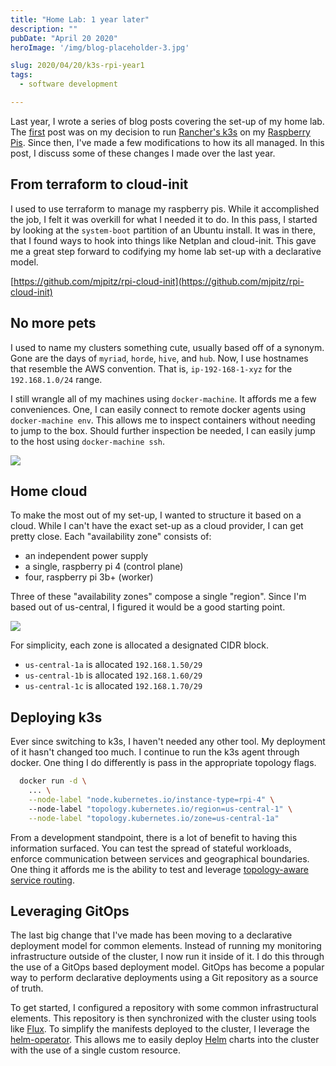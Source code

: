 ```yaml
---
title: "Home Lab: 1 year later"
description: ""
pubDate: "April 20 2020"
heroImage: '/img/blog-placeholder-3.jpg'

slug: 2020/04/20/k3s-rpi-year1
tags:
  - software development

---
```


Last year, I wrote a series of blog posts covering the set-up of my home lab.
The [first](/blog/2019/04/10/k8s-k3s-rpi-oh-my/) post was on my decision to run [Rancher's k3s] on my [Raspberry Pis].
Since then, I've made a few modifications to how its all managed. 
In this post, I discuss some of these changes I made over the last year.

<!--more-->

## From terraform to cloud-init

I used to use terraform to manage my raspberry pis.
While it accomplished the job, I felt it was overkill for what I needed it to do.
In this pass, I started by looking at the `system-boot` partition of an Ubuntu install.
It was in there, that I found ways to hook into things like Netplan and cloud-init.
This gave me a great step forward to codifying my home lab set-up with a declarative model.

[https://github.com/mjpitz/rpi-cloud-init](https://github.com/mjpitz/rpi-cloud-init)

## No more pets

I used to name my clusters something cute, usually based off of a synonym.
Gone are the days of `myriad`, `horde`, `hive`, and `hub`.
Now, I use hostnames that resemble the AWS convention.
That is, `ip-192-168-1-xyz` for the `192.168.1.0/24` range.

I still wrangle all of my machines using `docker-machine`.
It affords me a few conveniences.
One, I can easily connect to remote docker agents using `docker-machine env`.
This allows me to inspect containers without needing to jump to the box.
Should further inspection be needed, I can easily jump to the host using `docker-machine ssh`.

[![](https://mermaid.ink/img/eyJjb2RlIjoiZ3JhcGggTFJcbiAgTGFwdG9wIC0tLXxjb25uZWN0IHZpYSBkb2NrZXItbWFjaGluZXwgaXAtMTkyLTE2OC0xLXh5eiIsIm1lcm1haWQiOnsidGhlbWUiOiJkZWZhdWx0In0sInVwZGF0ZUVkaXRvciI6ZmFsc2V9)](https://mermaid-js.github.io/mermaid-live-editor/#/edit/eyJjb2RlIjoiZ3JhcGggTFJcbiAgTGFwdG9wIC0tLXxjb25uZWN0IHZpYSBkb2NrZXItbWFjaGluZXwgaXAtMTkyLTE2OC0xLXh5eiIsIm1lcm1haWQiOnsidGhlbWUiOiJkZWZhdWx0In0sInVwZGF0ZUVkaXRvciI6ZmFsc2V9)

## Home cloud

To make the most out of my set-up, I wanted to structure it based on a cloud.
While I can't have the exact set-up as a cloud provider, I can get pretty close.
Each "availability zone" consists of:

* an independent power supply
* a single, raspberry pi 4 (control plane)
* four, raspberry pi 3b+ (worker)

Three of these "availability zones" compose a single "region".
Since I'm based out of us-central, I figured it would be a good starting point.

[![](https://mermaid.ink/img/eyJjb2RlIjoiZ3JhcGggVERcbiAgdXMtY2VudHJhbC0xW3JlZ2lvbjp1cy1jZW50cmFsLTFdXG4gIHVzLWNlbnRyYWwtMWFbem9uZTp1cy1jZW50cmFsLTFhXVxuICB1cy1jZW50cmFsLTFiW3pvbmU6dXMtY2VudHJhbC0xYl1cbiAgdXMtY2VudHJhbC0xY1t6b25lOnVzLWNlbnRyYWwtMWNdXG4gIFxuICB1cy1jZW50cmFsLTEgLS0-IHVzLWNlbnRyYWwtMWFcbiAgdXMtY2VudHJhbC0xIC0tPiB1cy1jZW50cmFsLTFiXG4gIHVzLWNlbnRyYWwtMSAtLT4gdXMtY2VudHJhbC0xYyAiLCJtZXJtYWlkIjp7InRoZW1lIjoiZGVmYXVsdCJ9LCJ1cGRhdGVFZGl0b3IiOmZhbHNlfQ)](https://mermaid-js.github.io/mermaid-live-editor/#/edit/eyJjb2RlIjoiZ3JhcGggVERcbiAgdXMtY2VudHJhbC0xW3JlZ2lvbjp1cy1jZW50cmFsLTFdXG4gIHVzLWNlbnRyYWwtMWFbem9uZTp1cy1jZW50cmFsLTFhXVxuICB1cy1jZW50cmFsLTFiW3pvbmU6dXMtY2VudHJhbC0xYl1cbiAgdXMtY2VudHJhbC0xY1t6b25lOnVzLWNlbnRyYWwtMWNdXG4gIFxuICB1cy1jZW50cmFsLTEgLS0-IHVzLWNlbnRyYWwtMWFcbiAgdXMtY2VudHJhbC0xIC0tPiB1cy1jZW50cmFsLTFiXG4gIHVzLWNlbnRyYWwtMSAtLT4gdXMtY2VudHJhbC0xYyAiLCJtZXJtYWlkIjp7InRoZW1lIjoiZGVmYXVsdCJ9LCJ1cGRhdGVFZGl0b3IiOmZhbHNlfQ)

For simplicity, each zone is allocated a designated CIDR block.

* `us-central-1a` is allocated `192.168.1.50/29`
* `us-central-1b` is allocated `192.168.1.60/29`
* `us-central-1c` is allocated `192.168.1.70/29`

## Deploying k3s

Ever since switching to k3s, I haven't needed any other tool.
My deployment of it hasn't changed too much.
I continue to run the k3s agent through docker.
One thing I do differently is pass in the appropriate topology flags. 

```bash
  docker run -d \
    ... \
    --node-label "node.kubernetes.io/instance-type=rpi-4" \ 
    --node-label "topology.kubernetes.io/region=us-central-1" \
    --node-label "topology.kubernetes.io/zone=us-central-1a"
```

From a development standpoint, there is a lot of benefit to having this information surfaced. 
You can test the spread of stateful workloads, enforce communication between services and geographical boundaries. 
One thing it affords me is the ability to test and leverage [topology-aware service routing](https://imroc.io/posts/kubernetes/service-topology-en/).

## Leveraging GitOps

The last big change that I've made has been moving to a declarative deployment model for common elements.
Instead of running my monitoring infrastructure outside of the cluster, I now run it inside of it.
I do this through the use of a GitOps based deployment model.
GitOps has become a popular way to perform declarative deployments using a Git repository as a source of truth.

To get started, I configured a repository with some common infrastructural elements.
This repository is then synchronized with the cluster using tools like [Flux](https://github.com/fluxcd/flux).
To simplify the manifests deployed to the cluster, I leverage the [helm-operator](https://github.com/fluxcd/helm-operator).
This allows me to easily deploy [Helm](https://helm.sh/) charts into the cluster with the use of a single custom resource.

[Rancher's k3s]: https://k3s.io/
[Raspberry Pis]: https://www.raspberrypi.org/
